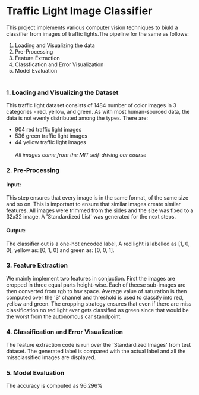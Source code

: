 # Traffic Light Image Classifier
This project implements various computer vision techniques to biuld a classifier from images of traffic lights.The pipeline for the same as follows:
1. Loading and Visualizing the data
2. Pre-Processing
3. Feature Extraction
4. Classfication and Error Visualization
5. Model Evaluation </br> </br>
### 1. Loading and Visualizing the Dataset
This traffic light dataset consists of 1484 number of color images in 3 categories - red, yellow, and green. As with most human-sourced data, the data is not evenly distributed among the types. There are: </br>
* 904 red traffic light images
* 536 green traffic light images
* 44 yellow traffic light images </br></br>
_All images come from the MIT self-driving car course_
### 2. Pre-Processing
#### Input:
This step ensures that every image is in the same format, of the same size and so on. This is important to ensure that similar images create similar features. All images were trimmed from the sides and the size was fixed to a 32x32 image. A 'Standardized List' was generated for the next steps.
#### Output:
The classifier out is a one-hot encoded label, A red light is labelled as [1, 0, 0],  yellow as: [0, 1, 0] and green as: [0, 0, 1]. 
<!--- Add orignal to standardize tranformation --->
### 3. Feature Extraction
We mainly implement two features in conjuction. First the images are cropped in three equal parts height-wise. Each of theese sub-images are then converted from rgb to hsv space. Average value of saturation is then computed over the 'S' channel and threshold is used to classify into red, yellow and green. The cropping strategy ensures that even if there are miss classification no red light ever gets classified as green since that would be the worst from the autonomous car standpoint.
### 4. Classification and Error Visualization
The feature extraction code is run over the 'Standardized Images' from test dataset. The generated label is compared with the actual label and all the missclassified images are displayed.
### 5. Model Evaluation
The accuracy is computed as 96.296%

